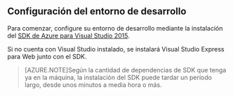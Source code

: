 ## <a name="setupdevenv"></a>Configuración del entorno de desarrollo

Para comenzar, configure su entorno de desarrollo mediante la instalación del [SDK de Azure para Visual Studio 2015](http://go.microsoft.com/fwlink/?linkid=518003).

Si no cuenta con Visual Studio instalado, se instalará Visual Studio Express para Web junto con el SDK.

>[AZURE.NOTE]Según la cantidad de dependencias de SDK que tenga ya en la máquina, la instalación del SDK puede tardar un período largo, desde unos minutos a media hora o más.

<!---HONumber=August15_HO6-->
